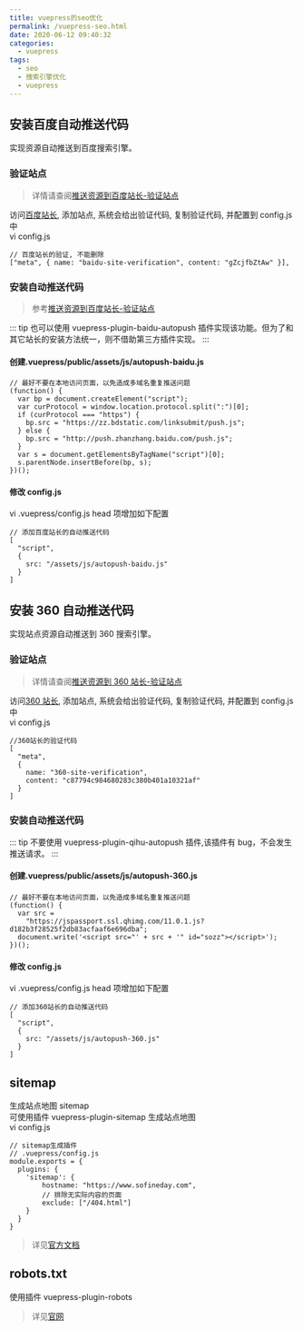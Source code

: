 ```yaml
---
title: vuepress的seo优化
permalink: /vuepress-seo.html
date: 2020-06-12 09:40:32
categories:
  - vuepress
tags:
  - seo
  - 搜索引擎优化
  - vuepress
---
```


## 安装百度自动推送代码

实现资源自动推送到百度搜索引擎。

### 验证站点

> 详情请查阅[推送资源到百度站长-验证站点](/seo-push-baidu.html#验证站点)

访问[百度站长](https://ziyuan.baidu.com), 添加站点, 系统会给出验证代码, 复制验证代码, 并配置到 config.js 中  
vi config.js

```
// 百度站长的验证, 不能删除
["meta", { name: "baidu-site-verification", content: "gZcjfbZtAw" }],
```

### 安装自动推送代码

> 参考[推送资源到百度站长-验证站点](/seo-push-baidu.html#推送代码)

::: tip
也可以使用 vuepress-plugin-baidu-autopush 插件实现该功能。但为了和其它站长的安装方法统一，则不借助第三方插件实现。
:::

#### 创建.vuepress/public/assets/js/autopush-baidu.js

```
// 最好不要在本地访问页面，以免造成多域名重复推送问题
(function() {
  var bp = document.createElement("script");
  var curProtocol = window.location.protocol.split(":")[0];
  if (curProtocol === "https") {
    bp.src = "https://zz.bdstatic.com/linksubmit/push.js";
  } else {
    bp.src = "http://push.zhanzhang.baidu.com/push.js";
  }
  var s = document.getElementsByTagName("script")[0];
  s.parentNode.insertBefore(bp, s);
})();
```

#### 修改 config.js

vi .vuepress/config.js
head 项增加如下配置

```
// 添加百度站长的自动推送代码
[
  "script",
  {
    src: "/assets/js/autopush-baidu.js"
  }
]
```

## 安装 360 自动推送代码

实现站点资源自动推送到 360 搜索引擎。

### 验证站点

> 详情请查阅[推送资源到 360 站长-验证站点](/seo-push-360.html#验证站点)

访问[360 站长](http://zhanzhang.so.com), 添加站点, 系统会给出验证代码, 复制验证代码, 并配置到 config.js 中  
vi config.js

```
//360站长的验证代码
[
  "meta",
  {
    name: "360-site-verification",
    content: "c87794c984680283c380b401a10321af"
  }
]
```

### 安装自动推送代码

::: tip
不要使用 vuepress-plugin-qihu-autopush 插件,该插件有 bug，不会发生推送请求。
:::

#### 创建.vuepress/public/assets/js/autopush-360.js

```
// 最好不要在本地访问页面，以免造成多域名重复推送问题
(function() {
  var src =
    "https://jspassport.ssl.qhimg.com/11.0.1.js?d182b3f28525f2db83acfaaf6e696dba";
  document.write('<script src="' + src + '" id="sozz"></script>');
})();
```

#### 修改 config.js

vi .vuepress/config.js
head 项增加如下配置

```
// 添加360站长的自动推送代码
[
  "script",
  {
    src: "/assets/js/autopush-360.js"
  }
]
```

## sitemap

生成站点地图 sitemap  
可使用插件 vuepress-plugin-sitemap 生成站点地图  
vi config.js

```
// sitemap生成插件
// .vuepress/config.js
module.exports = {
  plugins: {
    'sitemap': {
        hostname: "https://www.sofineday.com",
        // 排除无实际内容的页面
        exclude: ["/404.html"]
    }
  }
}
```

> 详见[官方文档](https://github.com/ekoeryanto/vuepress-plugin-sitemap)

## robots.txt

使用插件 vuepress-plugin-robots

> 详见[官网](https://github.com/HiYue/vuepress-plugin-robots)
